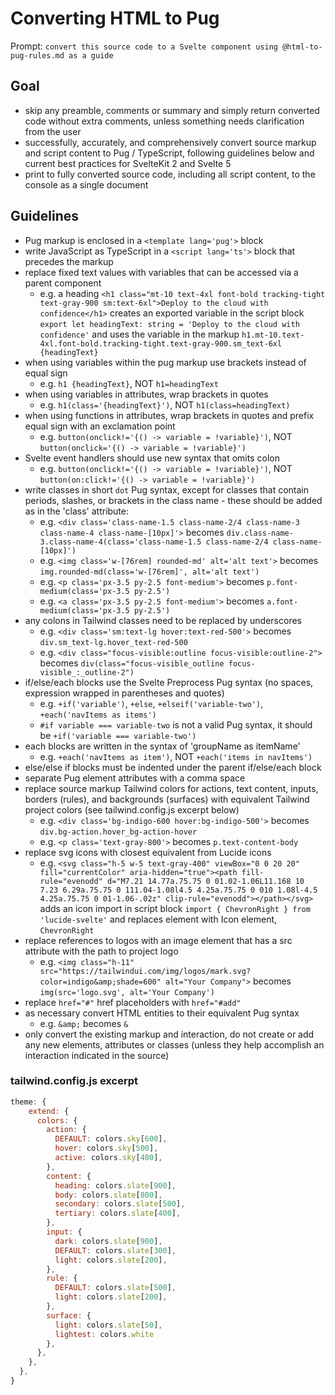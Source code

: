 # Converting HTML to Pug

Prompt: `convert this source code to a Svelte component using @html-to-pug-rules.md as a guide`

## Goal

- skip any preamble, comments or summary and simply return converted code without extra comments, unless something needs clarification from the user
- successfully, accurately, and comprehensively convert source markup and script content to Pug / TypeScript, following guidelines below and current best practices for SvelteKit 2 and Svelte 5
- print to fully converted source code, including all script content, to the console as a single document

## Guidelines

- Pug markup is enclosed in a `<template lang='pug'>` block
- write JavaScript as TypeScript in a `<script lang='ts'>` block that precedes the markup
- replace fixed text values with variables that can be accessed via a parent component
  - e.g. a heading `<h1 class="mt-10 text-4xl font-bold tracking-tight text-gray-900 sm:text-6xl">Deploy to the cloud with confidence</h1>` creates an exported variable in the script block `export let headingText: string = 'Deploy to the cloud with confidence'` and uses the variable in the markup `h1.mt-10.text-4xl.font-bold.tracking-tight.text-gray-900.sm_text-6xl {headingText}`
- when using variables within the pug markup use brackets instead of equal sign
  - e.g. `h1 {headingText}`, NOT `h1=headingText`
- when using variables in attributes, wrap brackets in quotes
  - e.g. `h1(class='{headingText}')`, NOT `h1(class=headingText)`
- when using functions in attributes, wrap brackets in quotes and prefix equal sign with an exclamation point
  - e.g. `button(onclick!='{() -> variable = !variable}')`, NOT `button(onclick='{() -> variable = !variable}')`
- Svelte event handlers should use new syntax that omits colon
  - e.g. `button(onclick!='{() -> variable = !variable}')`, NOT `button(on:click!='{() -> variable = !variable}')`
- write classes in short `dot` Pug syntax, except for classes that contain periods, slashes, or brackets in the class name - these should be added as in the 'class' attribute:
  - e.g. `<div class='class-name-1.5 class-name-2/4 class-name-3 class-name-4 class-name-[10px]'>` becomes `div.class-name-3.class-name-4(class='class-name-1.5 class-name-2/4 class-name-[10px]')`
  - e.g. `<img class='w-[76rem] rounded-md' alt='alt text'>` becomes `img.rounded-md(class='w-[76rem]', alt='alt text')`
  - e.g. `<p class='px-3.5 py-2.5 font-medium'>` becomes `p.font-medium(class='px-3.5 py-2.5')`
  - e.g. `<a class='px-3.5 py-2.5 font-medium'>` becomes `a.font-medium(class='px-3.5 py-2.5')`
- any colons in Tailwind classes need to be replaced by underscores
  - e.g. `<div class='sm:text-lg hover:text-red-500'>` becomes `div.sm_text-lg.hover_text-red-500`
  - e.g. `<div class="focus-visible:outline focus-visible:outline-2">` becomes `div(class="focus-visible_outline focus-visible_:_outline-2")`
- if/else/each blocks use the Svelte Preprocess Pug syntax (no spaces, expression wrapped in parentheses and quotes)
  - e.g. `+if('variable')`, `+else`, `+elseif('variable-two')`, `+each('navItems as items')`
  - `#if variable === variable-two` is not a valid Pug syntax, it should be `+if('variable === variable-two')`
- each blocks are written in the syntax of 'groupName as itemName'
  - e.g. `+each('navItems as item')`, NOT `+each('items in navItems')`
- else/else if blocks must be indented under the parent if/else/each block
- separate Pug element attributes with a comma space
- replace source markup Tailwind colors for actions, text content, inputs, borders (rules), and backgrounds (surfaces) with equivalent Tailwind project colors (see tailwind.config.js excerpt below)
  - e.g. `<div class='bg-indigo-600 hover:bg-indigo-500'>` becomes `div.bg-action.hover_bg-action-hover`
  - e.g. `<p class='text-gray-800'>` becomes `p.text-content-body`
- replace svg icons with closest equivalent from Lucide icons
  - e.g. `<svg class="h-5 w-5 text-gray-400" viewBox="0 0 20 20" fill="currentColor" aria-hidden="true"><path fill-rule="evenodd" d="M7.21 14.77a.75.75 0 01.02-1.06L11.168 10 7.23 6.29a.75.75 0 111.04-1.08l4.5 4.25a.75.75 0 010 1.08l-4.5 4.25a.75.75 0 01-1.06-.02z" clip-rule="evenodd"></path></svg>` adds an icon import in script block `import { ChevronRight } from 'lucide-svelte'` and replaces element with Icon element, `ChevronRight`
- replace references to logos with an image element that has a src attribute with the path to project logo
  - e.g. `<img class="h-11" src="https://tailwindui.com/img/logos/mark.svg?color=indigo&amp;shade=600" alt="Your Company">` becomes `img(src='logo.svg', alt='Your Company')`
- replace `href="#"` href placeholders with `href="#add"`
- as necessary convert HTML entities to their equivalent Pug syntax
  - e.g. `&amp;` becomes `&`
- only convert the existing markup and interaction, do not create or add any new elements, attributes or classes (unless they help accomplish an interaction indicated in the source)

### tailwind.config.js excerpt

```js
theme: {
    extend: {
      colors: {
        action: {
          DEFAULT: colors.sky[600],
          hover: colors.sky[500],
          active: colors.sky[400],
        },
        content: {
          heading: colors.slate[900],
          body: colors.slate[800],
          secondary: colors.slate[500],
          tertiary: colors.slate[400],
        },
        input: {
          dark: colors.slate[900],
          DEFAULT: colors.slate[300],
          light: colors.slate[200],
        },
        rule: {
          DEFAULT: colors.slate[500],
          light: colors.slate[200],
        },
        surface: {
          light: colors.slate[50],
          lightest: colors.white
        },
      },
    },
  },
}
```

